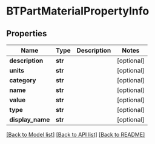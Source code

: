 # BTPartMaterialPropertyInfo

## Properties
Name | Type | Description | Notes
------------ | ------------- | ------------- | -------------
**description** | **str** |  | [optional] 
**units** | **str** |  | [optional] 
**category** | **str** |  | [optional] 
**name** | **str** |  | [optional] 
**value** | **str** |  | [optional] 
**type** | **str** |  | [optional] 
**display_name** | **str** |  | [optional] 

[[Back to Model list]](../README.md#documentation-for-models) [[Back to API list]](../README.md#documentation-for-api-endpoints) [[Back to README]](../README.md)



